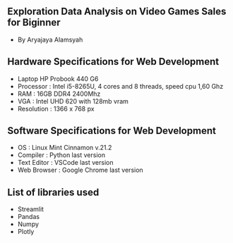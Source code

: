 ## Exploration Data Analysis on Video Games Sales for Biginner
- By Aryajaya Alamsyah

## Hardware Specifications for Web Development
- Laptop HP Probook 440 G6
- Processor : Intel i5-8265U, 4 cores and 8 threads, speed cpu 1,60 Ghz
- RAM : 16GB DDR4 2400Mhz
- VGA : Intel UHD 620 with 128mb vram
- Resolution : 1366 x 768 px

## Software Specifications for Web Development
- OS : Linux Mint Cinnamon v.21.2
- Compiler : Python last version
- Text Editor : VSCode last version
- Web Browser : Google Chrome last version

## List of libraries used
- Streamlit
- Pandas
- Numpy
- Plotly
